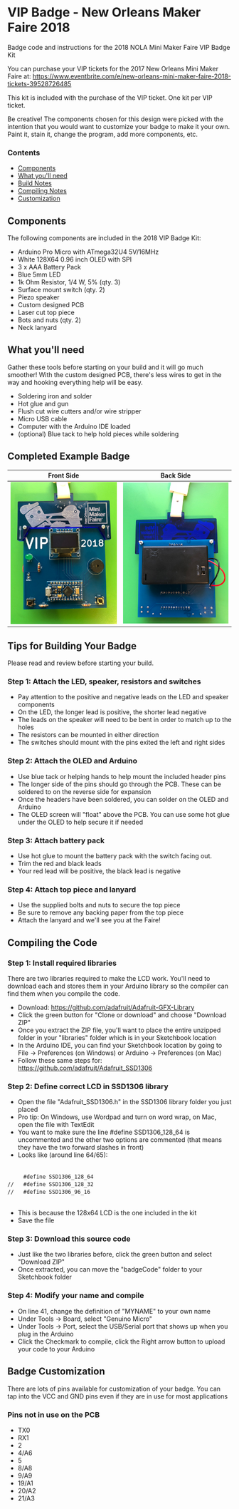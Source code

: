 # VIP Badge - New Orleans Maker Faire 2018
Badge code and instructions for the 2018 NOLA Mini Maker Faire VIP Badge Kit

You can purchase your VIP tickets for the 2017 New Orleans Mini Maker Faire at: 
https://www.eventbrite.com/e/new-orleans-mini-maker-faire-2018-tickets-39528726485

This kit is included with the purchase of the VIP ticket. One kit per VIP ticket.

Be creative! The components chosen for this design were picked with the intention
that you would want to customize your badge to make it your own. Paint it, stain it, 
change the program, add more components, etc. 

### Contents
 - [Components](#components)
 - [What you'll need](#needs)
 - [Build Notes](#build)
 - [Compiling Notes](#compile)
 - [Customization](#custom)

## <a name="components"></a>Components

The following components are included in the 2018 VIP Badge Kit:

- Arduino Pro Micro with ATmega32U4 5V/16MHz 
- White 128X64 0.96 inch OLED with SPI
- 3 x AAA Battery Pack
- Blue 5mm LED
- 1k Ohm Resistor, 1/4 W, 5% (qty. 3)
- Surface mount switch (qty. 2)
- Piezo speaker
- Custom designed PCB
- Laser cut top piece
- Bots and nuts (qty. 2)
- Neck lanyard

## <a name="needs"></a>What you'll need

Gather these tools before starting on your build and it will go much smoother! With
the custom designed PCB, there's less wires to get in the way and hooking everything
help will be easy.

- Soldering iron and solder
- Hot glue and gun
- Flush cut wire cutters and/or wire stripper
- Micro USB cable
- Computer with the Arduino IDE loaded
- (optional) Blue tack to help hold pieces while soldering

## <a name="build"></a>Completed Example Badge

Front Side | Back Side
---------- | ---------
![Badge Front](https://raw.githubusercontent.com/zagnut007/MakerFaire2018/master/assets/front.jpg) | ![Badge Back](https://raw.githubusercontent.com/zagnut007/MakerFaire2018/master/assets/back.jpg)

## Tips for Building Your Badge

Please read and review before starting your build.

### Step 1: Attach the LED, speaker, resistors and switches
  - Pay attention to the positive and negative leads on the LED and speaker components
  - On the LED, the longer lead is positive, the shorter lead negative
  - The leads on the speaker will need to be bent in order to match up to the holes
  - The resistors can be mounted in either direction
  - The switches should mount with the pins exited the left and right sides

### Step 2: Attach the OLED and Arduino
  - Use blue tack or helping hands to help mount the included header pins
  - The longer side of the pins should go through the PCB. These can be soldered to on the reverse side for expansion
  - Once the headers have been soldered, you can solder on the OLED and Arduino
  - The OLED screen will "float" above the PCB. You can use some hot glue under the OLED to help secure it if needed

### Step 3: Attach battery pack
  - Use hot glue to mount the battery pack with the switch facing out.
  - Trim the red and black leads
  - Your red lead will be positive, the black lead is negative

### Step 4: Attach top piece and lanyard
  - Use the supplied bolts and nuts to secure the top piece
  - Be sure to remove any backing paper from the top piece
  - Attach the lanyard and we'll see you at the Faire!

## <a name="compile"></a>Compiling the Code

### Step 1: Install required libraries

There are two libraries required to make the LCD work. You'll need to download each and stores them in your Arduino library so the compiler can find them when you compile the code.

  - Download: https://github.com/adafruit/Adafruit-GFX-Library
  - Click the green button for "Clone or download" and choose "Download ZIP"
  - Once you extract the ZIP file, you'll want to place the entire unzipped folder in your "libraries" folder which is in your Sketchbook location
  - In the Arduino IDE, you can find your Sketchbook location by going to File -> Preferences (on Windows) or Arduino -> Preferences (on Mac)
  - Follow these same steps for: https://github.com/adafruit/Adafruit_SSD1306

### Step 2: Define correct LCD in SSD1306 library

  - Open the file "Adafruit_SSD1306.h" in the SSD1306 library folder you just placed
  - Pro tip: On Windows, use Wordpad and turn on word wrap, on Mac, open the file with TextEdit
  - You want to make sure the line #define SSD1306_128_64 is uncommented and the other two options are commented (that means they have the two forward slashes in front)
  - Looks like (around line 64/65):

  <code>
     #define SSD1306_128_64
//   #define SSD1306_128_32
//   #define SSD1306_96_16
  </code>

  - This is because the 128x64 LCD is the one included in the kit
  - Save the file

### Step 3: Download this source code

  - Just like the two libraries before, click the green button and select "Download ZIP"
  - Once extracted, you can move the "badgeCode" folder to your Sketchbook folder 

### Step 4: Modify your name and compile

  - On line 41, change the definition of "MYNAME" to your own name
  - Under Tools -> Board, select "Genuino Micro"
  - Under Tools -> Port, select the USB/Serial port that shows up when you plug in the Arduino
  - Click the Checkmark to compile, click the Right arrow button to upload your code to your Arduino

## <a name="custom"></a>Badge Customization

There are lots of pins available for customization of your badge. You can tap into the VCC and GND pins even if they are in use for most applications

### Pins not in use on the PCB
  - TX0
  - RX1
  - 2
  - 4/A6
  - 5
  - 8/A8
  - 9/A9
  - 19/A1
  - 20/A2
  - 21/A3